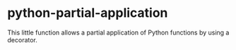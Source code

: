 # python-partial-application
This little function allows a partial application of Python functions by using a decorator.
